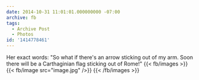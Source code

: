 ```yaml
---
date: 2014-10-31 11:01:01.000000000 -07:00
archive: fb
tags: 
  - Archive Post
  - Photos
id: '1414778461'
---
```


Her exact words: "So what if there's an arrow sticking out of my arm. Soon there will be a Carthaginian flag sticking out of Rome!"
{{< fb/images >}}
{{< fb/image src="image.jpg" />}}
{{< /fb/images >}}
